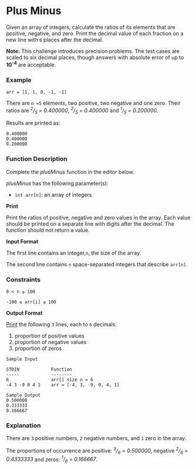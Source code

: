 # Plus Minus

Given an array of integers, calculate the ratios of its elements that are positive, negative, and zero. Print the decimal value of each fraction on a new line with `6` places after the decimal.

**Note:** This challenge introduces precision problems. The test cases are scaled to six decimal places, though answers with absolute error of up to **10<sup>-4</sup>** are acceptable.

### Example
`arr = [1, 1, 0, -1, -1]`

There are `n =5` elements, two positive, two negative and one zero. Their ratios are *<sup>2</sup>/<sub>5</sub> = 0.400000*, *<sup>
2</sup>/<sub>5</sub> = 0.400000* and *<sup>1</sup>/<sub>5</sub> = 0.200000*. 

Results are printed as:
```angular2html
0.400000
0.400000
0.200000
```

### Function Description

Complete the *plusMinus* function in the editor below.

*plusMinus* has the following parameter(s):

- `int arr[n]`: an array of integers

**Print**

Print the ratios of positive, negative and zero values in the array. Each value should be printed on a separate line with digits after the decimal. The function should not return a value.

**Input Format**

The first line contains an integer,`n`, the size of the array. 

The second line contains `n` space-separated integers that describe `arr[n]`.

### Constraints
`0 < n ≤ 100`

`-100 ≤ arr[i] ≤ 100`

**Output Format**

<u>Print</u> the following `3` lines, each to `6` decimals:

1. proportion of positive values 
2. proportion of negative values
3. proportion of zeros

```angular2html
Sample Input

STDIN            Function
-----            --------
6                arr[] size n = 6
-4 3 -9 0 4 1    arr = [-4, 3, -9, 0, 4, 1]

Sample Output
0.500000
0.333333
0.166667
```
### Explanation

There are `3` positive numbers, `2` negative numbers, and `1` zero in the array.

The proportions of occurrence are positive: *<sup>3</sup>/<sub>6</sub> = 0.500000*, negative *<sup>2</sup>/<sub>6</sub> = 0.4333333* and zeros: *<sup>1</sup>/<sub>6</sub> = 0.166667*.
